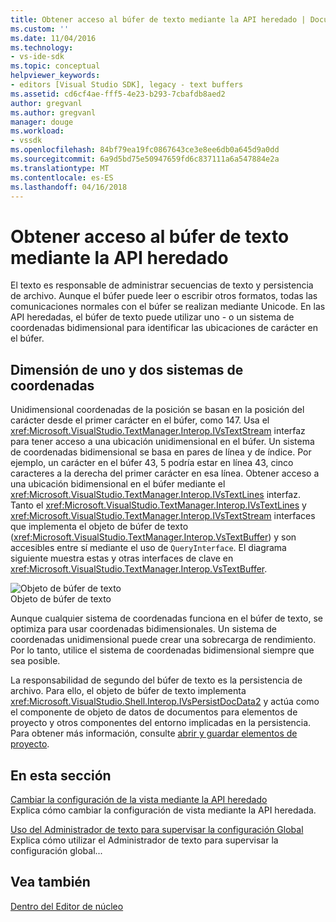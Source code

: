 ```yaml
---
title: Obtener acceso al búfer de texto mediante la API heredado | Documentos de Microsoft
ms.custom: ''
ms.date: 11/04/2016
ms.technology:
- vs-ide-sdk
ms.topic: conceptual
helpviewer_keywords:
- editors [Visual Studio SDK], legacy - text buffers
ms.assetid: cd6cf4ae-fff5-4e23-b293-7cbafdb8aed2
author: gregvanl
ms.author: gregvanl
manager: douge
ms.workload:
- vssdk
ms.openlocfilehash: 84bf79ea19fc0867643ce3e8ee6db0a645d9a0dd
ms.sourcegitcommit: 6a9d5bd75e50947659fd6c837111a6a547884e2a
ms.translationtype: MT
ms.contentlocale: es-ES
ms.lasthandoff: 04/16/2018
---
```

# <a name="accessing-the-text-buffer-by-using-the-legacy-api"></a>Obtener acceso al búfer de texto mediante la API heredado
El texto es responsable de administrar secuencias de texto y persistencia de archivo. Aunque el búfer puede leer o escribir otros formatos, todas las comunicaciones normales con el búfer se realizan mediante Unicode. En las API heredadas, el búfer de texto puede utilizar uno - o un sistema de coordenadas bidimensional para identificar las ubicaciones de carácter en el búfer.  
  
## <a name="one--and-two-dimension-coordinate-systems"></a>Dimensión de uno y dos sistemas de coordenadas  
 Unidimensional coordenadas de la posición se basan en la posición del carácter desde el primer carácter en el búfer, como 147. Usa el <xref:Microsoft.VisualStudio.TextManager.Interop.IVsTextStream> interfaz para tener acceso a una ubicación unidimensional en el búfer. Un sistema de coordenadas bidimensional se basa en pares de línea y de índice. Por ejemplo, un carácter en el búfer 43, 5 podría estar en línea 43, cinco caracteres a la derecha del primer carácter en esa línea. Obtener acceso a una ubicación bidimensional en el búfer mediante el <xref:Microsoft.VisualStudio.TextManager.Interop.IVsTextLines> interfaz. Tanto el <xref:Microsoft.VisualStudio.TextManager.Interop.IVsTextLines> y <xref:Microsoft.VisualStudio.TextManager.Interop.IVsTextStream> interfaces que implementa el objeto de búfer de texto (<xref:Microsoft.VisualStudio.TextManager.Interop.VsTextBuffer>) y son accesibles entre sí mediante el uso de `QueryInterface`. El diagrama siguiente muestra estas y otras interfaces de clave en <xref:Microsoft.VisualStudio.TextManager.Interop.VsTextBuffer>.  
  
 ![Objeto de búfer de texto](../extensibility/media/vstextbuffer.gif "objeto vsTextBuffer")  
Objeto de búfer de texto  
  
 Aunque cualquier sistema de coordenadas funciona en el búfer de texto, se optimiza para usar coordenadas bidimensionales. Un sistema de coordenadas unidimensional puede crear una sobrecarga de rendimiento. Por lo tanto, utilice el sistema de coordenadas bidimensional siempre que sea posible.  
  
 La responsabilidad de segundo del búfer de texto es la persistencia de archivo. Para ello, el objeto de búfer de texto implementa <xref:Microsoft.VisualStudio.Shell.Interop.IVsPersistDocData2> y actúa como el componente de objeto de datos de documentos para elementos de proyecto y otros componentes del entorno implicadas en la persistencia. Para obtener más información, consulte [abrir y guardar elementos de proyecto](../extensibility/internals/opening-and-saving-project-items.md).  
  
## <a name="in-this-section"></a>En esta sección  
 [Cambiar la configuración de la vista mediante la API heredado](../extensibility/changing-view-settings-by-using-the-legacy-api.md)  
 Explica cómo cambiar la configuración de vista mediante la API heredada.  
  
 [Uso del Administrador de texto para supervisar la configuración Global](../extensibility/using-the-text-manager-to-monitor-global-settings.md)  
 Explica cómo utilizar el Administrador de texto para supervisar la configuración global...  
  
## <a name="see-also"></a>Vea también  
 [Dentro del Editor de núcleo](../extensibility/inside-the-core-editor.md)
